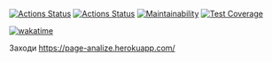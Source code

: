 [![Actions Status](https://github.com/saymon-says/java-project-lvl4/workflows/hexlet-check/badge.svg)](https://github.com/saymon-says/java-project-lvl4/actions)
[![Actions Status](https://github.com/saymon-says/java-project-lvl4/workflows/my-project-check/badge.svg)](https://github.com/saymon-says/java-project-lvl4/actions)
[![Maintainability](https://api.codeclimate.com/v1/badges/6bc70b8e4b4d35bef182/maintainability)](https://codeclimate.com/github/saymon-says/java-project-lvl4/maintainability)
[![Test Coverage](https://api.codeclimate.com/v1/badges/6bc70b8e4b4d35bef182/test_coverage)](https://codeclimate.com/github/saymon-says/java-project-lvl4/test_coverage)

[![wakatime](https://wakatime.com/badge/user/7878f337-eef6-4efa-9195-656132baf3c5/project/ba895f85-d960-465f-9721-24bb1c6f44a5.svg)](https://wakatime.com/badge/user/7878f337-eef6-4efa-9195-656132baf3c5/project/ba895f85-d960-465f-9721-24bb1c6f44a5)

Заходи
https://page-analize.herokuapp.com/
